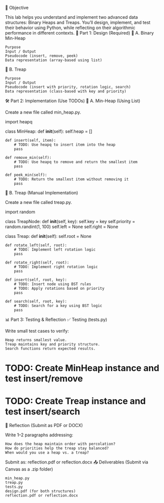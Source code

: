 🎯 Objective

This lab helps you understand and implement two advanced data structures: Binary Heaps and Treaps. You’ll design, implement, and test their behavior using Python, while reflecting on their algorithmic performance in different contexts.
🧩 Part 1: Design (Required)
🔷 A. Binary Min-Heap

    Purpose
    Input / Output
    Pseudocode (insert, remove, peek)
    Data representation (array-based using list)

🔷 B. Treap

    Purpose
    Input / Output
    Pseudocode (insert with priority, rotation logic, search)
    Data representation (class-based with key and priority)

🛠️ Part 2: Implementation (Use TODOs)
🔹 A. Min-Heap (Using List)

Create a new file called min_heap.py.

import heapq

class MinHeap:
    def __init__(self):
        self.heap = []

    def insert(self, item):
        # TODO: Use heapq to insert item into the heap
        pass

    def remove_min(self):
        # TODO: Use heapq to remove and return the smallest item
        pass

    def peek_min(self):
        # TODO: Return the smallest item without removing it
        pass

🔹 B. Treap (Manual Implementation)

Create a new file called treap.py.

import random

class TreapNode:
    def __init__(self, key):
        self.key = key
        self.priority = random.randint(1, 100)
        self.left = None
        self.right = None

class Treap:
    def __init__(self):
        self.root = None

    def rotate_left(self, root):
        # TODO: Implement left rotation logic
        pass

    def rotate_right(self, root):
        # TODO: Implement right rotation logic
        pass

    def insert(self, root, key):
        # TODO: Insert node using BST rules
        # TODO: Apply rotations based on priority
        pass

    def search(self, root, key):
        # TODO: Search for a key using BST logic
        pass

📊 Part 3: Testing & Reflection
✅ Testing (tests.py)

Write small test cases to verify:

    Heap returns smallest value.
    Treap maintains key and priority structure.
    Search functions return expected results.

# TODO: Create MinHeap instance and test insert/remove
# TODO: Create Treap instance and test insert/search

🧠 Reflection (Submit as PDF or DOCX)

Write 1–2 paragraphs addressing:

    How does the heap maintain order with percolation?
    How do priorities help the treap stay balanced?
    When would you use a heap vs. a treap?

Submit as: reflection.pdf or reflection.docx
📤 Deliverables (Submit via Canvas as a .zip folder)

    min_heap.py
    treap.py
    tests.py
    design.pdf (for both structures)
    reflection.pdf or reflection.docx

